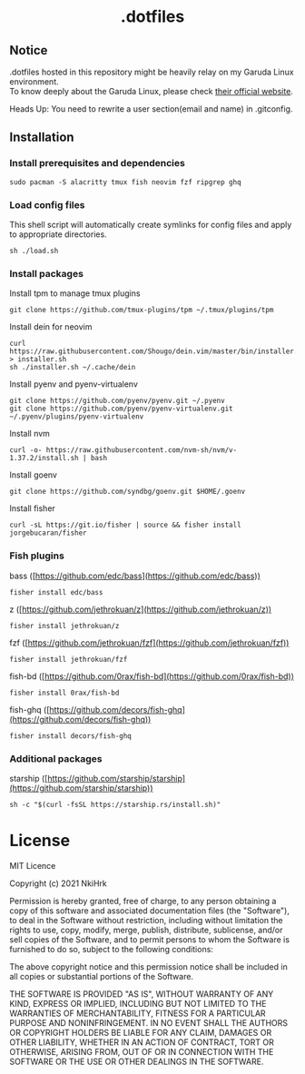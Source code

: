 # <p align="middle">.dotfiles</p>

## Notice

.dotfiles hosted in this repository might be heavily relay on my Garuda Linux environment.<br>
To know deeply about the Garuda Linux, please check [their official website](https://garudalinux.org/).
<br>

Heads Up:
You need to rewrite a user section(email and name) in .gitconfig.

## Installation

### Install prerequisites and dependencies

```console
sudo pacman -S alacritty tmux fish neovim fzf ripgrep ghq
```

### Load config files

This shell script will automatically create symlinks for config files and apply to appropriate directories.

```console
sh ./load.sh
```

### Install packages

Install tpm to manage tmux plugins

```console
git clone https://github.com/tmux-plugins/tpm ~/.tmux/plugins/tpm
```

Install dein for neovim

```console
curl https://raw.githubusercontent.com/Shougo/dein.vim/master/bin/installer.sh > installer.sh
sh ./installer.sh ~/.cache/dein
```

Install pyenv and pyenv-virtualenv

```console
git clone https://github.com/pyenv/pyenv.git ~/.pyenv
git clone https://github.com/pyenv/pyenv-virtualenv.git ~/.pyenv/plugins/pyenv-virtualenv
```

Install nvm

```console
curl -o- https://raw.githubusercontent.com/nvm-sh/nvm/v-1.37.2/install.sh | bash
```

Install goenv

```console
git clone https://github.com/syndbg/goenv.git $HOME/.goenv
```

Install fisher

```console
curl -sL https://git.io/fisher | source && fisher install jorgebucaran/fisher
```

### Fish plugins

bass ([https://github.com/edc/bass](https://github.com/edc/bass))

```console
fisher install edc/bass
```

z ([https://github.com/jethrokuan/z](https://github.com/jethrokuan/z))

```console
fisher install jethrokuan/z
```

fzf ([https://github.com/jethrokuan/fzf](https://github.com/jethrokuan/fzf))

```console
fisher install jethrokuan/fzf
```

fish-bd ([https://github.com/0rax/fish-bd](https://github.com/0rax/fish-bd))

```console
fisher install 0rax/fish-bd
```

fish-ghq ([https://github.com/decors/fish-ghq](https://github.com/decors/fish-ghq))

```console
fisher install decors/fish-ghq
```

### Additional packages

starship ([https://github.com/starship/starship](https://github.com/starship/starship))

```console
sh -c "$(curl -fsSL https://starship.rs/install.sh)"
```

# License

MIT Licence

Copyright (c) 2021 NkiHrk

Permission is hereby granted, free of charge, to any person obtaining a copy of this software and associated documentation files (the "Software"), to deal in the Software without restriction, including without limitation the rights to use, copy, modify, merge, publish, distribute, sublicense, and/or sell copies of the Software, and to permit persons to whom the Software is furnished to do so, subject to the following conditions:

The above copyright notice and this permission notice shall be included in all copies or substantial portions of the Software.

THE SOFTWARE IS PROVIDED "AS IS", WITHOUT WARRANTY OF ANY KIND, EXPRESS OR IMPLIED, INCLUDING BUT NOT LIMITED TO THE WARRANTIES OF MERCHANTABILITY, FITNESS FOR A PARTICULAR PURPOSE AND NONINFRINGEMENT. IN NO EVENT SHALL THE AUTHORS OR COPYRIGHT HOLDERS BE LIABLE FOR ANY CLAIM, DAMAGES OR OTHER LIABILITY, WHETHER IN AN ACTION OF CONTRACT, TORT OR OTHERWISE, ARISING FROM, OUT OF OR IN CONNECTION WITH THE SOFTWARE OR THE USE OR OTHER DEALINGS IN THE SOFTWARE.
